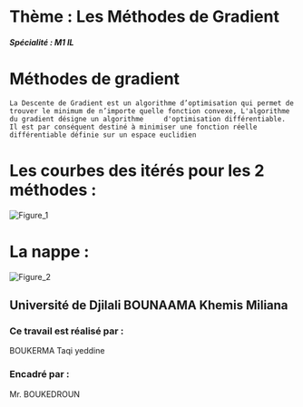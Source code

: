 
# Thème : Les Méthodes de Gradient

##### Spécialité : M1 IL


# Méthodes de gradient
    La Descente de Gradient est un algorithme d’optimisation qui permet de trouver le minimum de n’importe quelle fonction convexe, L'algorithme du gradient désigne un algorithme     d'optimisation différentiable. Il est par conséquent destiné à minimiser une fonction réelle différentiable définie sur un espace euclidien

# Les courbes des itérés pour les 2 méthodes : 

![Figure_1](https://user-images.githubusercontent.com/31998695/111890016-f5d7aa80-89e5-11eb-8b56-4e9cee1d81a7.png)

# La nappe :

![Figure_2](https://user-images.githubusercontent.com/31998695/111890038-27e90c80-89e6-11eb-98dd-0e8b7089c100.png)



## Université de Djilali BOUNAAMA Khemis Miliana
### Ce travail est réalisé par :
BOUKERMA Taqi yeddine
### Encadré par :
Mr. BOUKEDROUN

